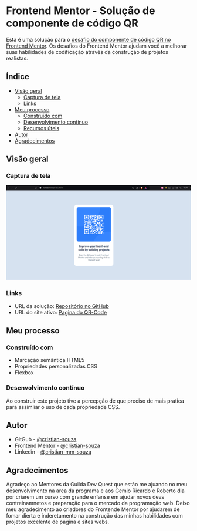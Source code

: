 # Frontend Mentor - Solução de componente de código QR

Esta é uma solução para o [desafio do componente de código QR no Frontend Mentor](https://www.frontendmentor.io/challenges/qr-code-component-iux_sIO_H). Os desafios do Frontend Mentor ajudam você a melhorar suas habilidades de codificação através da construção de projetos realistas.

## Índice

- [Visão geral](#visão-geral)
  - [Captura de tela](#captura-de-tela)
  - [Links](#links)
- [Meu processo](#meu-processo)
  - [Construído com](#construído-com)
  - [Desenvolvimento contínuo](#desenvolvimento-contínuo)
  - [Recursos úteis](#recursos-úteis)
- [Autor](#autor)
- [Agradecimentos](#agradecimentos)

## Visão geral

### Captura de tela

![](./src/images/screenshot.png)

### Links

- URL da solução: [Repositório no GitHub](https://github.com/cristian-souza/qr-code-component-main.git)
- URL do site ativo: [Pagina do QR-Code](https://cristian-souza.github.io/qr-code-component-main/)

## Meu processo

### Construído com

- Marcação semântica HTML5
- Propriedades personalizadas CSS
- Flexbox

### Desenvolvimento contínuo

Ao construir este projeto tive a percepção de que preciso de mais pratica para assimliar o uso de cada propriedade CSS.


## Autor
- GitGub - [@cristian-souza](https://github.com/cristian-souza)
- Frontend Mentor - [@cristian-souza](https://www.frontendmentor.io/profile/cristian-souza)
- Linkedin - [@cristian-mm-souza](www.linkedin.com/in/cristian-mm-souza)


## Agradecimentos

Agradeço ao Mentores da Guilda Dev Quest que estão me ajuando no meu desenvolvimento na area da programa e aos Gemio Ricardo e Roberto dia por criarem um curso com grande enfanse em ajudar novos devs contreinamnetos e preparação para o mercado da programação web.
Deixo meu agradecimento ao criadores do Frontende Mentor por ajudarem de fomar dierta e inderetamento na construção das minhas habilidades com projetos excelente de pagina e sites webs.
